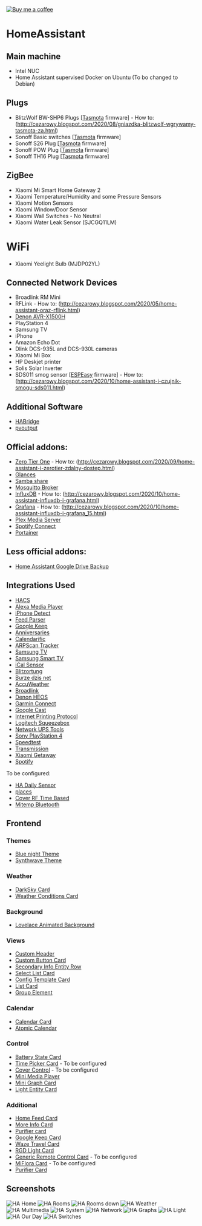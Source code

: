 [![Buy me a coffee][buy-me-a-coffee-shield]][buy-me-a-coffee]

# HomeAssistant

## Main machine
* Intel NUC
* Home Assistant supervised Docker on Ubuntu (To bo changed to Debian)

## Plugs
* BlitzWolf BW-SHP6 Plugs [[Tasmota](https://tasmota.github.io/docs/) firmware] - How to: (http://cezarowy.blogspot.com/2020/08/gniazdka-blitzwolf-wgrywamy-tasmota-za.html)
* Sonoff Basic switches [[Tasmota](https://tasmota.github.io/docs/) firmware]
* Sonoff S26 Plug [[Tasmota](https://tasmota.github.io/docs/) firmware]
* Sonoff POW Plug [[Tasmota](https://tasmota.github.io/docs/) firmware]
* Sonoff TH16 Plug [[Tasmota](https://tasmota.github.io/docs/) firmware]

## ZigBee
* Xiaomi Mi Smart Home Gateway 2
* Xiaomi Temperature/Humidity and some Pressure Sensors
* Xiaomi Motion Sensors
* Xiaomi Window/Door Sensor
* Xiaomi Wall Switches - No Neutral
* Xiaomi Water Leak Sensor (SJCGQ11LM)

# WiFi
* Xiaomi Yeelight Bulb (MJDP02YL)

## Connected Network Devices
* Broadlink RM Mini
* RFLink - How to: (http://cezarowy.blogspot.com/2020/05/home-assistant-oraz-rflink.html)
* [Denon AVR-X1500H](https://www.denon.com/pl-pl/shop/avreceiver/avrx1500h)
* PlayStation 4
* Samsung TV
* iPhone
* Amazon Echo Dot
* Dlink DCS-935L and DCS-930L cameras
* Xiaomi Mi Box
* HP Deskjet printer
* Solis Solar Inverter
* SDS011 smog sensor [[ESPEasy](https://www.letscontrolit.com/wiki/index.php/ESPEasy) firmware] - How to: (http://cezarowy.blogspot.com/2020/10/home-assistant-i-czujnik-smogu-sds011.html)

## Additional Software
* [HABridge](https://github.com/bwssytems/ha-bridge)
* [pvoutput](https://pvoutput.org/)

## Official addons:
* [Zero Tier One](https://github.com/hassio-addons/addon-zerotier) - How to: (http://cezarowy.blogspot.com/2020/09/home-assistant-i-zerotier-zdalny-dostep.html)
* [Glances](https://github.com/hassio-addons/addon-glances)
* [Samba share](https://github.com/home-assistant/hassio-addons/tree/master/samba)
* [Mosquitto Broker](https://github.com/home-assistant/hassio-addons/tree/master/mosquitto)
* [InfluxDB](https://github.com/hassio-addons/addon-influxdb) - How to: (http://cezarowy.blogspot.com/2020/10/home-assistant-influxdb-i-grafana.html)
* [Grafana](https://github.com/hassio-addons/addon-grafana) - How to: (http://cezarowy.blogspot.com/2020/10/home-assistant-influxdb-i-grafana_15.html)
* [Plex Media Server](https://github.com/hassio-addons/addon-plex)
* [Spotify Connect](https://github.com/hassio-addons/addon-spotify-connect)
* [Portainer](https://github.com/hassio-addons/addon-portainer)

## Less official addons:
* [Home Assistant Google Drive Backup](https://github.com/sabeechen/hassio-google-drive-backup)

## Integrations Used
* [HACS](https://github.com/hacs/integration)
* [Alexa Media Player](https://github.com/custom-components/alexa_media_player)
* [iPhone Detect](https://github.com/mudape/iphonedetect)
* [Feed Parser](https://github.com/custom-components/feedparser)
* [Google Keep](https://github.com/PiotrMachowski/Home-Assistant-custom-components-Google-Keep)
* [Anniversaries](https://github.com/pinkywafer/Anniversaries)
* [Calendarific](https://github.com/pinkywafer/Calendarific)
* [ARPScan Tracker](https://github.com/cyberjunky/home-assistant-arpscan_tracker)
* [Samsung TV](https://github.com/roberodin/ha-samsungtv-custom)
* [Samsung Smart TV](https://github.com/ollo69/ha-samsungtv-smart)
* [iCal Sensor](https://github.com/tybritten/ical-sensor-homeassistant)
* [Blitzortung](https://github.com/mrk-its/homeassistant-blitzortung)
* [Burze dzis net](https://github.com/PiotrMachowski/Home-Assistant-custom-components-Burze.dzis.net)
* [AccuWeather](https://www.home-assistant.io/integrations/accuweather/)
* [Broadlink](https://www.home-assistant.io/integrations/broadlink)
* [Denon HEOS](https://www.home-assistant.io/integrations/heos)
* [Garmin Connect](https://www.home-assistant.io/integrations/garmin_connect)
* [Google Cast](https://www.home-assistant.io/integrations/cast)
* [Internet Printing Protocol](https://www.home-assistant.io/integrations/ipp)
* [Logitech Squeezebox](https://www.home-assistant.io/integrations/squeezebox/)
* [Network UPS Tools](https://www.home-assistant.io/integrations/nut)
* [Sony PlayStation 4](https://www.home-assistant.io/integrations/ps4)
* [Speedtest](https://www.home-assistant.io/integrations/speedtestdotnet)
* [Transmission](https://www.home-assistant.io/integrations/transmission)
* [Xiaomi Getaway](https://www.home-assistant.io/integrations/xiaomi_aqara)
* [Spotify](https://www.home-assistant.io/integrations/spotify)

To be configured:
* [HA Daily Sensor](https://github.com/jeroenterheerdt/HADailySensor)
* [places](https://github.com/custom-components/places)
* [Cover RF Time Based](https://github.com/nagyrobi/home-assistant-custom-components-cover-rf-time-based)
* [Mitemp Bluetooth](https://github.com/custom-components/sensor.mitemp_bt)

## Frontend
### Themes
* [Blue night Theme](https://github.com/home-assistant-community-themes/blue-night)
* [Synthwave Theme](https://github.com/bbbenji/synthwave-hass)
### Weather
* [DarkSky Card](https://github.com/clayauld/lovelace-darksky-card)
* [Weather Conditions Card](https://github.com/r-renato/ha-card-weather-conditions)
### Background
* [Lovelace Animated Background](https://github.com/Villhellm/lovelace-animated-background)
### Views
* [Custom Header](https://github.com/maykar/custom-header)
* [Custom Button Card](https://github.com/custom-cards/button-card)
* [Secondary Info Entity Row](https://github.com/custom-cards/secondaryinfo-entity-row)
* [Select List Card](https://github.com/mattieha/select-list-card)
* [Config Template Card](https://github.com/iantrich/config-template-card)
* [List Card](https://github.com/iantrich/list-card)
* [Group Element](https://github.com/custom-cards/group-element)
### Calendar
* [Calendar Card](https://github.com/ljmerza/calendar-card)
* [Atomic Calendar](https://github.com/atomic7777/atomic_calendar)
### Control
* [Battery State Card](https://github.com/maxwroc/battery-state-card)
* [Time Picker Card](https://github.com/GeorgeSG/lovelace-time-picker-card) - To be configured
* [Cover Control](https://github.com/finity69x2/cover-control-button-row) - To be configured
* [Mini Media Player](https://github.com/kalkih/mini-media-player)
* [Mini Graph Card](https://github.com/kalkih/mini-graph-card)
* [Light Entity Card](https://github.com/ljmerza/light-entity-card)
### Additional
* [Home Feed Card](https://github.com/gadgetchnnel/lovelace-home-feed-card)
* [More Info Card](https://github.com/thomasloven/lovelace-more-info-card)
* [Purifier card](https://github.com/denysdovhan/purifier-card)
* [Google Keep Card](https://github.com/PiotrMachowski/lovelace-google-keep-card)
* [Waze Travel Card](https://github.com/r-renato/ha-card-waze-travel-time)
* [RGD Light Card](https://github.com/bokub/rgb-light-card)
* [Generic Remote Control Card](https://github.com/dimagoltsman/generic-remote-control-card) - To be configured
* [MiFlora Card](https://github.com/RodBr/miflora-card) - To be configured
* [Purifier Card](https://github.com/denysdovhan/purifier-card)

## Screenshots
![HA Home](https://github.com/CaesarPL/HomeAssistant/blob/master/photos/HA-home.png)
![HA Rooms](https://github.com/CaesarPL/HomeAssistant/blob/master/photos/HA-rooms.png)
![HA Rooms down](https://github.com/CaesarPL/HomeAssistant/blob/master/photos/HA-rooms_2.png)
![HA Weather](https://github.com/CaesarPL/HomeAssistant/blob/master/photos/HA-weather.png)
![HA Multimedia](https://github.com/CaesarPL/HomeAssistant/blob/master/photos/HA-multimedia.png)
![HA System](https://github.com/CaesarPL/HomeAssistant/blob/master/photos/HA-system.png)
![HA Network](https://github.com/CaesarPL/HomeAssistant/blob/master/photos/HA-network.png)
![HA Graphs](https://github.com/CaesarPL/HomeAssistant/blob/master/photos/HA-graphs.png)
![HA Light](https://github.com/CaesarPL/HomeAssistant/blob/master/photos/HA-light.png)
![HA Our Day](https://github.com/CaesarPL/HomeAssistant/blob/master/photos/HA-ourday.png)
![HA Switches](https://github.com/CaesarPL/HomeAssistant/blob/master/photos/HA-switches.png)

[buy-me-a-coffee-shield]: https://img.shields.io/static/v1.svg?label=%20&message=Buy%20me%20a%20coffee&color=6f4e37&logo=buy%20me%20a%20coffee&logoColor=white
[buy-me-a-coffee]: https://www.buymeacoffee.com/CaesarPL